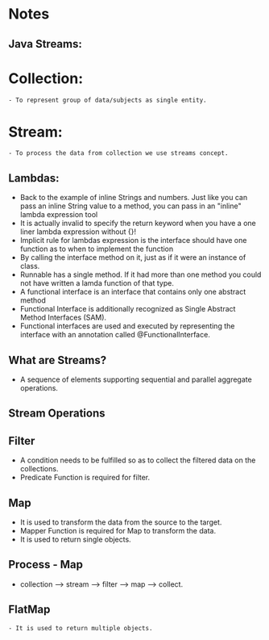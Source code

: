 # Notes

## Java Streams:

  # Collection:
    - To represent group of data/subjects as single entity.
  # Stream:
    - To process the data from collection we use streams concept.
    
## Lambdas:
   - Back to the example of inline Strings and numbers. Just like you can pass an inline String value to a method, you can pass in an "inline" lambda expression tool
   - It is actually invalid to specify the return keyword when you have a one liner lambda expression without {}!
   - Implicit rule for lambdas expression is the interface should have one function as to when to implement the function
   - By calling the interface method on it, just as if it were an instance of class.
   - Runnable has a single method. If it had more than one method you could not have written a lamda function of that type.
   - A functional interface is an interface that contains only one abstract method
   - Functional Interface is additionally recognized as Single Abstract Method Interfaces (SAM).
   - Functional interfaces are used and executed by representing the interface with an annotation called @FunctionalInterface.
 
 ## What are Streams?
   - A sequence of elements supporting sequential and parallel aggregate operations. 

## Stream Operations

  ## Filter
   - A condition needs to be fulfilled so as to collect the filtered data on the collections.
   - Predicate Function is required for filter.

  ## Map
   - It is used to transform the data from the source to the target.
   - Mapper Function is required for Map to transform the data.
   - It is used to return single objects.

  ## Process - Map
   - collection --> stream --> filter --> map --> collect.

  ## FlatMap
    - It is used to return multiple objects.